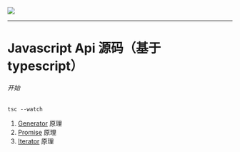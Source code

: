 ![](https://timgsa.baidu.com/timg?image&quality=80&size=b9999_10000&sec=1585976574432&di=0eb3c83ab7d494e0c2eed10b40f2d640&imgtype=0&src=http%3A%2F%2Fwww.cnwaking.com%2FUpFile%2F201904%2F2019041032847977.jpg)

---

# Javascript Api 源码（基于 typescript）

###### 开始

`tsc --watch`

1. [Generator](https://github.com/123hyh/source-code/blob/master/generator.ts "generator") 原理
2. [Promise](https://github.com/123hyh/source-code/blob/master/promise.ts "Promise") 原理
3. [Iterator](https://github.com/123hyh/source-code/blob/master/iterator.ts "Iterator") 原理

